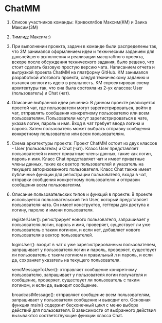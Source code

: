 # ChatMM
1. Список участников команды:
   Кривохлябов Максим(КМ) и Заика Максим(ЗМ)

2. Тимлид: Максим :)

3. При выполнении проекта, задачи в команде были распределены так, что 
   ЗМ занимался оформлением идеи и техническим заданием для дальнейшего выполнения и реализации масштабного проекта, вскоре после обсуждения технического задания, было решено, что 
   стоит сделать базовую простую версию чата. Написанием отчета и выгрузкой проекта ChatMM на платформу GitHub. 
   КМ занимался разработкой итогового проекта, следуя техническому заданию и пытался воплотить идею в реальность. КМ спроектировал схему архитектуры так, что она была состояла 
   из 2-ух классов: User (пользователь) и Chat (чат).
4. Описание выбранной идеи решения:
   В данном проекте реализуется простой чат, где пользователи могут зарегистрироваться, войти в чат, отправлять сообщения конкретному пользователю или всем пользователям. 
   Пользователи могут зарегистрироваться в чате, указав логин, пароль и имя. Вход в чат требует ввода логина и пароля. Затем пользователь может выбрать отправку сообщения 
   конкретному пользователю или всем пользователям.
5. Схема архитектуры проекта:
   Проект ChatMM остоит из двух классов - User (пользователь) и Chat (чат). Класс User представляет пользователей и имеет приватные члены данных, такие как логин, пароль и имя. 
   Класс Chat представляет чат и имеет приватные члены данных, такие как вектор пользователей и указатель на текущего авторизованного пользователя. Класс Chat также имеет публичные 
   функции для регистрации пользователя, входа в чат, отправки сообщения конкретному пользователю и отправки сообщения всем пользователям.
6. Описание пользовательских типов и функций в проекте:
   В проекте используется пользовательский тип User, который представляет пользователя чата. Он имеет конструктор, геттеры для доступа к логину, паролю и имени пользователя.
   
   registerUser(): регистрирует нового пользователя, запрашивает у пользователя логин, пароль и имя, проверяет, существует ли уже пользователь с таким логином, и если нет, 
   добавляет нового пользователя в вектор пользователей.

   loginUser(): входит в чат с уже зарегистрированным пользователем, запрашивает у пользователя логин и пароль, проверяет, существует ли пользователь с таким логином и правильный л 
   и пароль, и если да, сохраняет указатель на текущего пользователя.

   sendMessageToUser(): отправляет сообщение конкретному пользователю, запрашивает у пользователя логин получателя и сообщение, проверяет, существует ли пользователь с таким 
   логином, и если да, выводит сообщение.

   broadcastMessage(): отправляет сообщение всем пользователям, запрашивает у пользователя сообщение и выводит его.
   Основная функция main() содержит бесконечный цикл с меню выбора действий для пользователя. В зависимости от выбранного действия вызываются соответствующие функции класса Chat.
